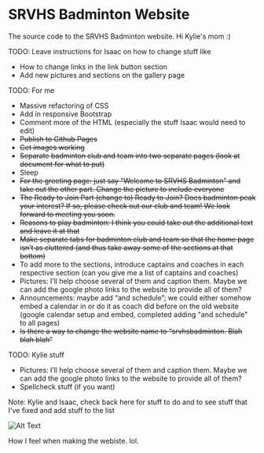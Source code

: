 # SRVHS Badminton Website
The source code to the SRVHS Badminton website.
Hi Kylie's mom :)

TODO: Leave instructions for Isaac on how to change stuff like 
- How to change links in the link button section
- Add new pictures and sections on the gallery page

TODO: For me
- Massive refactoring of CSS
- Add in responsive Bootstrap
- Comment more of the HTML (especially the stuff Isaac would need to edit)
- ~~Publish to Github Pages~~
- ~~Get images working~~
- ~~Separate badminton club and team into two separate pages (look at document for what to put)~~
- Sleep
- ~~For the greeting page: just say “Welcome to SRVHS Badminton” and take out the other part. Change the picture to include everyone~~
- ~~The Ready to Join Part (change to) Ready to Join? Does badminton peak your interest? If so, please check out our club and team! We look forward to meeting you soon.~~
- ~~Reasons to play badminton: I think you could take out the additional text and leave it at that~~
- ~~Make separate tabs for badminton club and team so that the home page isn’t as cluttered (and thus take away some of the sections at that bottom)~~
- To add more to the sections, introduce captains and coaches in each respective section (can you give me a list of captains and coaches)
- Pictures: I’ll help choose several of them and caption them. Maybe we can add the google photo links to the website to provide all of them? 
- Announcements: maybe add “and schedule”; we could either somehow embed a calendar in or do it as coach did before on the old website (google calendar setup and embed, completed adding "and schedule" to all pages)
- ~~Is there a way to change the website name to “srvhsbadminton. Blah blah blah”~~


TODO: Kylie stuff
- Pictures: I’ll help choose several of them and caption them. Maybe we can add the google photo links to the website to provide all of them? 
- Spellcheck stuff (if you want)

Note: Kylie and Isaac, check back here for stuff to do and to see stuff that I've fixed and add stuff to the list 

![Alt Text](https://pa1.narvii.com/6321/b31579ac3f5d17c535a12eb967a96c68b4970f04_hq.gif)<br>
<p>How I feel when making the webiste. lol.</p>
